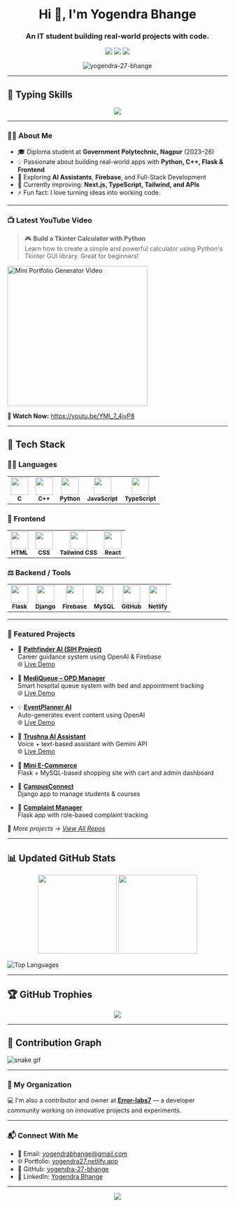 <!-- Profile Avatar -->

<h1 align="center">Hi 👋, I'm Yogendra Bhange</h1>
<h3 align="center">An IT student building real-world projects with code.</h3>

<p align="center">
  <a href="mailto:yogendrabhange@gmail.com"><img src="https://img.shields.io/badge/Email-D14836?style=for-the-badge&logo=gmail&logoColor=white"/></a>
  <a href="https://github.com/yogendra-27-bhange"><img src="https://img.shields.io/badge/GitHub-181717?style=for-the-badge&logo=github"/></a>
  <a href="https://www.linkedin.com/in/yogendra-bhange"><img src="https://img.shields.io/badge/LinkedIn-0A66C2?style=for-the-badge&logo=linkedin&logoColor=white"/></a>
</p>

<p align="center">
  <img src="https://komarev.com/ghpvc/?username=yogendra-27-bhange&label=Profile%20Views&color=blueviolet&style=flat" alt="yogendra-27-bhange" />
</p>

---

## 🧠 Typing Skills
<p align="center">
  <img src="https://readme-typing-svg.demolab.com?font=Fira+Code&pause=1000&width=435&lines=C%2C+C%2B%2B%2C+Python%2C+Flask%2C+Django%2C+Firebase%2C+React%2C+Tailwind%2C+HTML%2C+MySQL%2C+Git%2C+JavaScript%2C+TypeScript+and+more..." />
</p>

---

### 👨‍💻 About Me

- 🎓 Diploma student at **Government Polytechnic, Nagpur** (2023–26)  
- 💡 Passionate about building real-world apps with **Python, C++, Flask & Frontend**  
- 🧠 Exploring **AI Assistants**, **Firebase**, and Full-Stack Development  
- 🌱 Currently improving: **Next.js, TypeScript, Tailwind, and APIs**  
- ⚡ Fun fact: I love turning ideas into working code.

---

### 📺 Latest YouTube Video

> 🎮 **Build a Tkinter Calculator with Python**  
> Learn how to create a simple and powerful calculator using Python's Tkinter GUI library. Great for beginners!

<p align="left">
  <a href="https://youtu.be/YMI_7_4ivP8" target="_blank"> <img src="https://img.youtube.com/vi/YMI_7_4ivP8/mqdefault.jpg" alt="Mini Portfolio Generator Video" width="320" /> </a>
</p>
<p align="left"><b>🔗 Watch Now:</b> <a href="https://youtu.be/YMI_7_4ivP8">https://youtu.be/YMI_7_4ivP8</a></p>

---

## 💼 Tech Stack

### 👨‍💻 Languages
<table><tr><td align="center"><img src="https://skillicons.dev/icons?i=c" width="40"/><br><sub><b>C</b></sub></td><td align="center"><img src="https://skillicons.dev/icons?i=cpp" width="40"/><br><sub><b>C++</b></sub></td><td align="center"><img src="https://skillicons.dev/icons?i=python" width="40"/><br><sub><b>Python</b></sub></td><td align="center"><img src="https://skillicons.dev/icons?i=js" width="40"/><br><sub><b>JavaScript</b></sub></td><td align="center"><img src="https://skillicons.dev/icons?i=ts" width="40"/><br><sub><b>TypeScript</b></sub></td></tr></table>

### 🎨 Frontend
<table><tr><td align="center"><img src="https://skillicons.dev/icons?i=html" width="40"/><br><sub><b>HTML</b></sub></td><td align="center"><img src="https://skillicons.dev/icons?i=css" width="40"/><br><sub><b>CSS</b></sub></td><td align="center"><img src="https://skillicons.dev/icons?i=tailwind" width="40"/><br><sub><b>Tailwind CSS</b></sub></td><td align="center"><img src="https://skillicons.dev/icons?i=react" width="40"/><br><sub><b>React</b></sub></td></tr></table>

### ⚖️ Backend / Tools
<table><tr><td align="center"><img src="https://skillicons.dev/icons?i=flask" width="40"/><br><sub><b>Flask</b></sub></td><td align="center"><img src="https://skillicons.dev/icons?i=django" width="40"/><br><sub><b>Django</b></sub></td><td align="center"><img src="https://skillicons.dev/icons?i=firebase" width="40"/><br><sub><b>Firebase</b></sub></td><td align="center"><img src="https://skillicons.dev/icons?i=mysql" width="40"/><br><sub><b>MySQL</b></sub></td><td align="center"><img src="https://skillicons.dev/icons?i=github" width="40"/><br><sub><b>GitHub</b></sub></td><td align="center"><img src="https://skillicons.dev/icons?i=netlify" width="40"/><br><sub><b>Netlify</b></sub></td></tr></table>

---

### 🌟 Featured Projects

- 🧠 **[Pathfinder AI (SIH Project)](https://github.com/yogendra-27-bhange/Pathfinder-AI-sih1781)**  
  Career guidance system using OpenAI & Firebase  
  🌐 [Live Demo](https://pathfinder-aiyy.netlify.app/)

- 🏥 **[MediQueue – OPD Manager](https://github.com/yogendra-27-bhange/mediqueue-sih1620-opd-management)**  
  Smart hospital queue system with bed and appointment tracking  
  🌐 [Live Demo](https://mediqueue-yy.netlify.app/)

- 💡 **[EventPlanner AI](https://github.com/yogendra-27-bhange/eventplanner)**  
  Auto-generates event content using OpenAI  
  🌐 [Live Demo](https://eventplanner-yy.netlify.app/)

- 🚗 **[Trushna AI Assistant](https://github.com/yogendra-27-bhange/trushna_ai_assisant)**  
  Voice + text-based assistant with Gemini API  
  🌐 [Live Demo](https://trushnaai-ty.netlify.app/)

- 🛒 **[Mini E-Commerce](https://github.com/yogendra-27-bhange/mini-ecommerce)**  
  Flask + MySQL-based shopping site with cart and admin dashboard

- 🏫 **[CampusConnect](https://github.com/yogendra-27-bhange/campusconnect)**  
  Django app to manage students & courses

- 📢 **[Complaint Manager](https://github.com/yogendra-27-bhange/complaint-management-system)**  
  Flask app with role-based complaint tracking

📂 _More projects → [View All Repos](https://github.com/yogendra-27-bhange?tab=repositories)_

---

## 📊 Updated GitHub Stats

<p align="center">
  <img src="https://github-readme-stats.vercel.app/api?username=yogendra-27-bhange&show_icons=true&theme=tokyonight&count_private=true" height="180"/>
  <img src="https://github-readme-streak-stats.herokuapp.com/?user=yogendra-27-bhange&theme=tokyonight" height="180"/>
</p>

![Top Languages](https://github-readme-stats.vercel.app/api/top-langs/?username=yogendra-27-bhange&layout=compact&theme=tokyonight)

---

## 🏆 GitHub Trophies

<p align="center">
  <img src="https://github-profile-trophy.vercel.app/?username=yogendra-27-bhange&theme=discord&no-frame=true&column=7" />
</p>

---

## 🐍 Contribution Graph

![snake gif](https://github.com/yogendra-27-bhange/yogendra-27-bhange/blob/output/github-contribution-grid-snake.svg)

---

### 🏢 My Organization

💻 I'm also a contributor and owner at **[Error-labs7](https://github.com/Error-labs7)** — a developer community working on innovative projects and experiments.

---

### 📬 Connect With Me

- 📧 Email: [yogendrabhange@gmail.com](mailto:yogendrabhange@gmail.com)  
- 🌐 Portfolio: [yogendra27.netlify.app](https://yogendra27.netlify.app)  
- 🔗 GitHub: [yogendra-27-bhange](https://github.com/yogendra-27-bhange)  
- 💼 LinkedIn: [Yogendra Bhange](https://www.linkedin.com/in/yogendra-bhange)

---

<p align="center">
  <img src="https://capsule-render.vercel.app/api?type=waving&color=gradient&height=120&section=footer"/>
</p>
